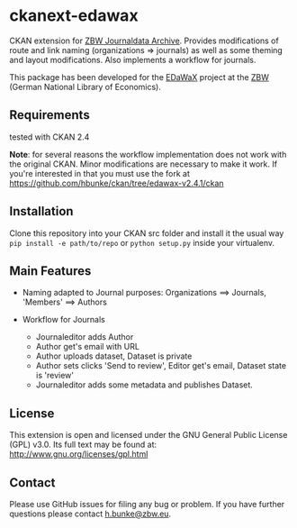 # ckanext-edawax
CKAN extension for [ZBW Journaldata Archive](http://journaldata.zbw.eu). Provides
modifications of route and link naming (organizations => journals) as well as some theming
and layout modifications. Also implements a workflow for journals.

This package has been developed for the [EDaWaX](http://http://www.edawax.de/) project at
the [ZBW](http://zbw.eu) (German National Library of Economics).


## Requirements
tested with CKAN 2.4

**Note**:
for several reasons the workflow implementation does not work with the original CKAN.
Minor modifications are necessary to make it work. If you're interested in that you must
use the fork at https://github.com/hbunke/ckan/tree/edawax-v2.4.1/ckan


## Installation
Clone this repository into your CKAN src folder and install it the usual way `pip install
-e path/to/repo` or `python setup.py` inside your virtualenv.

## Main Features
-   Naming adapted to Journal purposes: Organizations ==> Journals, 'Members' ==> Authors

-   Workflow for Journals
    -   Journaleditor adds Author
    -   Author get's email with URL
    -   Author uploads dataset, Dataset is private
    -   Author sets clicks 'Send to review', Editor get's email, Dataset state is 'review'
    -   Journaleditor adds some metadata and publishes Dataset.

## License
This extension is open and licensed under the GNU General Public License (GPL)
v3.0. Its full text may be found at: http://www.gnu.org/licenses/gpl.html

## Contact
Please use GitHub issues for filing any bug or problem. If you have further questions
please contact h.bunke@zbw.eu.
